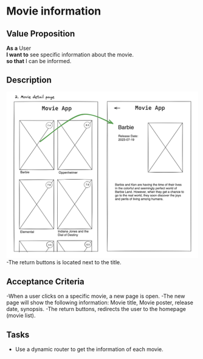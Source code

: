 # Movie information

## Value Proposition

**As a** User <br>
**I want to** see specific information about the movie. <br>
**so that** I can be informed. <br>

## Description

![wireframe](./assets/scribble-movie-details-page.png)
-The return buttons is located next to the title.

## Acceptance Criteria

-When a user clicks on a specific movie, a new page is open.
-The new page will show the following information: Movie title, Movie poster, release date, synopsis.
-The return buttons, redirects the user to the homepage (movie list).

## Tasks

- Use a dynamic router to get the information of each movie.
